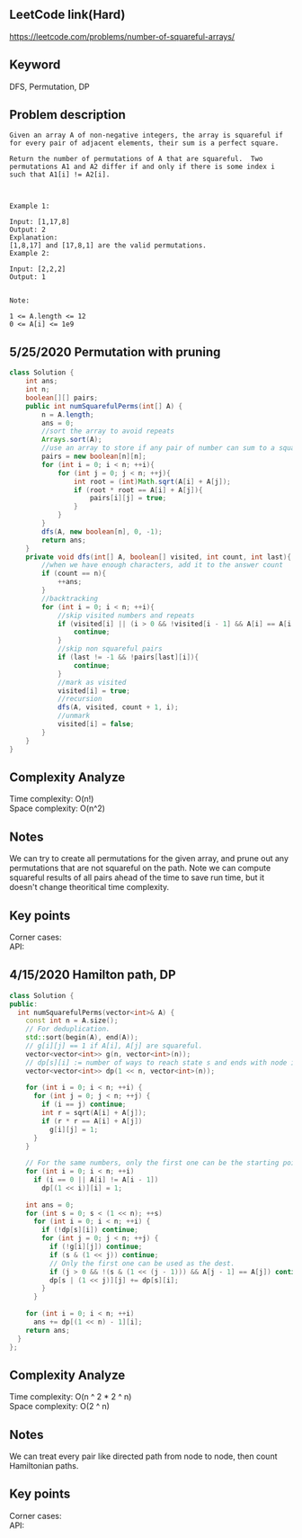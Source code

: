 ## LeetCode link(Hard)
https://leetcode.com/problems/number-of-squareful-arrays/

## Keyword
DFS, Permutation, DP

## Problem description
```
Given an array A of non-negative integers, the array is squareful if for every pair of adjacent elements, their sum is a perfect square.

Return the number of permutations of A that are squareful.  Two permutations A1 and A2 differ if and only if there is some index i such that A1[i] != A2[i].

 

Example 1:

Input: [1,17,8]
Output: 2
Explanation: 
[1,8,17] and [17,8,1] are the valid permutations.
Example 2:

Input: [2,2,2]
Output: 1
 

Note:

1 <= A.length <= 12
0 <= A[i] <= 1e9
```

## 5/25/2020 Permutation with pruning

```java
class Solution {
    int ans;
    int n;
    boolean[][] pairs;
    public int numSquarefulPerms(int[] A) {
        n = A.length;
        ans = 0;
        //sort the array to avoid repeats
        Arrays.sort(A);
        //use an array to store if any pair of number can sum to a square number
        pairs = new boolean[n][n];
        for (int i = 0; i < n; ++i){
            for (int j = 0; j < n; ++j){
                int root = (int)Math.sqrt(A[i] + A[j]);
                if (root * root == A[i] + A[j]){
                    pairs[i][j] = true;
                }
            }
        }
        dfs(A, new boolean[n], 0, -1);
        return ans;
    }
    private void dfs(int[] A, boolean[] visited, int count, int last){
        //when we have enough characters, add it to the answer count
        if (count == n){
            ++ans;
        }
        //backtracking
        for (int i = 0; i < n; ++i){
            //skip visited numbers and repeats
            if (visited[i] || (i > 0 && !visited[i - 1] && A[i] == A[i - 1])){
                continue;
            }
            //skip non squareful pairs
            if (last != -1 && !pairs[last][i]){
                continue;
            }
            //mark as visited
            visited[i] = true;
            //recursion
            dfs(A, visited, count + 1, i);
            //unmark
            visited[i] = false;
        }
    }
}
```

## Complexity Analyze
Time complexity: O(n!)\
Space complexity: O(n^2)

## Notes
We can try to create all permutations for the given array, and prune out any permutations that are not squareful on the path. Note we can compute squareful results of all pairs ahead of the time to save run time, but it doesn't change theoritical time complexity.

## Key points
Corner cases: \
API:


## 4/15/2020 Hamilton path, DP

```C++
class Solution {
public:
  int numSquarefulPerms(vector<int>& A) {
    const int n = A.size();
    // For deduplication.
    std::sort(begin(A), end(A));        
    // g[i][j] == 1 if A[i], A[j] are squareful.
    vector<vector<int>> g(n, vector<int>(n)); 
    // dp[s][i] := number of ways to reach state s and ends with node i.
    vector<vector<int>> dp(1 << n, vector<int>(n)); 
 
    for (int i = 0; i < n; ++i) {      
      for (int j = 0; j < n; ++j) {
        if (i == j) continue;
        int r = sqrt(A[i] + A[j]);
        if (r * r == A[i] + A[j])
          g[i][j] = 1;
      }
    }
    
    // For the same numbers, only the first one can be the starting point.
    for (int i = 0; i < n; ++i)
      if (i == 0 || A[i] != A[i - 1])
        dp[(1 << i)][i] = 1;    
    
    int ans = 0;
    for (int s = 0; s < (1 << n); ++s)
      for (int i = 0; i < n; ++i) {
        if (!dp[s][i]) continue;
        for (int j = 0; j < n; ++j) {
          if (!g[i][j]) continue;
          if (s & (1 << j)) continue;
          // Only the first one can be used as the dest.
          if (j > 0 && !(s & (1 << (j - 1))) && A[j - 1] == A[j]) continue;
          dp[s | (1 << j)][j] += dp[s][i];
        }
      }
    
    for (int i = 0; i < n; ++i)
      ans += dp[(1 << n) - 1][i];
    return ans;
  }
};
```

## Complexity Analyze
Time complexity: O(n ^ 2 * 2 ^ n)\
Space complexity: O(2 ^ n)

## Notes
We can treat every pair like directed path from node to node, then count Hamiltonian paths.

## Key points
Corner cases: \
API:
